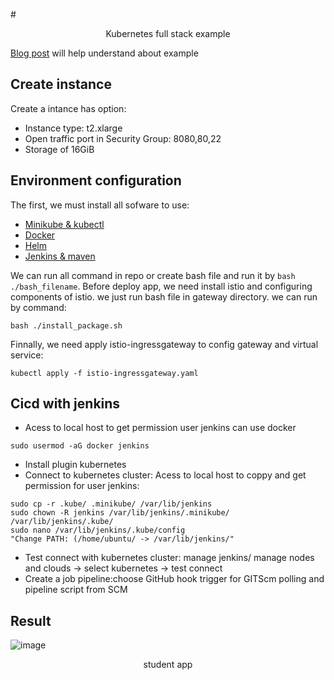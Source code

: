 #<p align="center"> Kubernetes full stack example </p>

[Blog post](https://nirajsonawane.github.io/2020/04/25/Deploy-React-Spring-Boot-MongoDB-Fullstack-application-on-Kubernetes/) will help understand about example
## Create instance
Create a intance has option:
- Instance type: t2.xlarge
- Open traffic port in Security Group: 8080,80,22
- Storage of 16GiB
## Environment configuration
The first, we must install all sofware to use:
- [Minikube & kubectl](https://github.com/huyn29/install_repo/blob/master/minikube_kubectl.sh)
- [Docker](https://github.com/huyn29/install_repo/blob/master/docker.sh)
- [Helm](https://github.com/huyn29/install_repo/blob/master/helm.sh)
- [Jenkins & maven](https://github.com/huyn29/install_repo/blob/master/jenkins.sh)

We can run all command in repo or create bash file and run it by `bash ./bash_filename`.
Before deploy app, we need install istio and configuring components of istio. we just run bash file in gateway directory. we can run by command:
```console
bash ./install_package.sh
```
Finnally, we need apply istio-ingressgateway to config gateway and virtual service:
```console
kubectl apply -f istio-ingressgateway.yaml
```
## Cicd with jenkins
- Acess to local host to get permission user jenkins can use docker
```
sudo usermod -aG docker jenkins
```
- Install plugin kubernetes
- Connect to kubernetes cluster: Acess to local host to coppy and get permission for user jenkins:
```
sudo cp -r .kube/ .minikube/ /var/lib/jenkins
sudo chown -R jenkins /var/lib/jenkins/.minikube/ /var/lib/jenkins/.kube/
sudo nano /var/lib/jenkins/.kube/config
"Change PATH: (/home/ubuntu/ -> /var/lib/jenkins/" 
```
- Test connect with kubernetes cluster: manage jenkins/ manage nodes and clouds -> select kubernetes -> test connect
- Create a job pipeline:choose GitHub hook trigger for GITScm polling and pipeline script from SCM
## Result
![image](https://user-images.githubusercontent.com/99779691/180826662-ece02a0d-87d4-4052-a260-2664d08cdb6e.png)
<p align="center">student app</p>